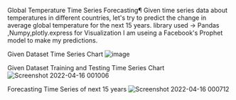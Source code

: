 Global Temperature Time Series Forecasting¶
Given time series data about temperatures in different countries, let's try to predict the change in average global temperature for the next 15 years.
library used -> Pandas ,Numpy,plotly.express for Visualization
I am useing a Facebook's Prophet model to make my predictions.

Given Dataset  Time Series Chart
![image](https://user-images.githubusercontent.com/89722775/163685737-9a349599-e2bd-4fd8-9efd-b5f4157aaa9e.png)

Given Dataset Training and Testing Time Series Chart
![Screenshot 2022-04-16 001006](https://user-images.githubusercontent.com/89722775/163685865-00b4b503-6135-4427-b699-1498e98243ce.png)

Forecasting Time Series of next 15 years
![Screenshot 2022-04-16 000712](https://user-images.githubusercontent.com/89722775/163685959-3816072c-24ad-4c51-81f0-c315d9fee18b.png)


